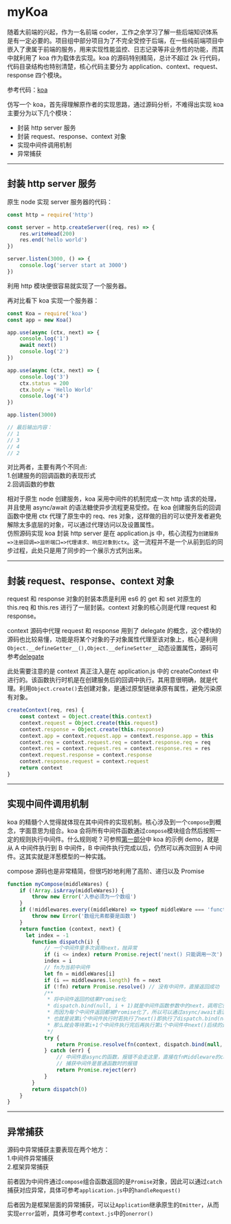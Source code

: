 <!--
 * @Description:
 * @Version:
 * @Autor: qinjunyi
 * @Date: 2021-02-18 11:03:03
 * @LastEditors: qinjunyi
 * @LastEditTime: 2021-02-18 17:44:07
-->

# myKoa

随着大前端的兴起，作为一名前端 coder，工作之余学习了解一些后端知识体系是有一定必要的。项目组中部分项目为了不完全受控于后端，在一些纯前端项目中嵌入了隶属于前端的服务，用来实现性能监控、日志记录等非业务性的功能，而其中就利用了 koa 作为载体去实现。koa 的源码特别精简，总计不超过 2k 行代码，代码目录结构也特别清楚，核心代码主要分为 application、context、request、response 四个模块。

参考代码：[koa](https://github.com/koajs/koa)

仿写一个 koa，首先得理解原作者的实现思路，通过源码分析，不难得出实现 koa 主要分为以下几个模块：

-   封装 http server 服务
-   封装 request、response、context 对象
-   实现中间件调用机制
-   异常捕获

---

## <a id="1">封装 http server 服务</a>

原生 node 实现 server 服务器的代码：

```js
const http = require('http')

const server = http.createServer((req, res) => {
    res.writeHead(200)
    res.end('hello world')
})

server.listen(3000, () => {
    console.log('server start at 3000')
})
```

利用 http 模块便很容易就实现了一个服务器。

再对比看下 koa 实现一个服务器：

```js
const Koa = require('koa')
const app = new Koa()

app.use(async (ctx, next) => {
    console.log('1')
    await next()
    console.log('2')
})

app.use(async (ctx, next) => {
    console.log('3')
    ctx.status = 200
    ctx.body = 'Hello World'
    console.log('4')
})

app.listen(3000)

// 最后输出内容：
// 1
// 3
// 4
// 2
```

对比两者，主要有两个不同点:  
1.创建服务的回调函数的表现形式  
2.回调函数的参数

相对于原生 node 创建服务，koa 采用中间件的机制完成一次 http 请求的处理，并且使用 async/await 的语法糖使异步流程更易受控。在 koa 创建服务后的回调函数中使用 ctx 代理了原生中的 req、res 对象，这样做的目的可以使开发者避免解除太多底层的对象，可以通过代理访问以及设置属性。  
仿照源码实现 koa 封装 http server 是在 application.js 中，核心流程为`创建服务=>注册回调=>监听端口=>代理请求、响应对象到ctx`。这一流程并不是一个从前到后的同步过程，此处只是用了同步的一个展示方式列出来。

---

## 封装 request、response、context 对象

request 和 response 对象的封装本质是利用 es6 的 get 和 set 对原生的 this.req 和 this.res 进行了一层封装。context 对象的核心则是代理 request 和 response。

context 源码中代理 request 和 response 用到了 delegate 的概念，这个模块的源码也比较易懂，功能是将某个对象的子对象属性代理至该对象上，核心是利用`Object.__defineGetter__(),Object.__defineSetter__`动态设置属性，源码可参考[delegate](https://github.com/qinjunyi/myKoa/blob/master/src/utils/delegates.js)

此处需要注意的是 context 真正注入是在 application.js 中的 createContext 中进行的。该函数执行时机是在创建服务后的回调中执行。其用意很明确，就是代理。利用`Object.create()`去创建对象，是通过原型链继承原有属性，避免污染原有对象。

```js
createContext(req, res) {
    const context = Object.create(this.context)
    context.request = Object.create(this.request)
    context.response = Object.create(this.response)
    context.app = context.request.app = context.response.app = this
    context.req = context.request.req = context.response.req = req
    context.res = context.request.res = context.response.res = res
    context.request.response = context.response
    context.response.request = context.request
    return context
}
```

---

## 实现中间件调用机制

koa 的精髓个人觉得就体现在其中间件的实现机制。核心涉及到一个`compose`到概念，字面意思为组合。koa 会将所有中间件函数通过`compose`模块组合然后按照一定的规则执行中间件。什么规则呢？可参照[第一部分](#1)中 koa 的示例 demo，就是从 A 中间件执行到 B 中间件，B 中间件执行完成以后，仍然可以再次回到 A 中间件。这其实就是洋葱模型的一种实践。

compose 源码也是非常精简，但很巧妙地利用了高阶、递归以及 Promise

```js
function myCompose(middleWares) {
    if (!Array.isArray(middleWares)) {
        throw new Error('入参必须为一个数组')
    }
    if (!middlewares.every((middleWare) => typeof middleWare === 'function')) {
        throw new Error('数组元素都要是函数')
    }
    return function (context, next) {
      let index = -1
        function dispatch(i) {
            // 一个中间件里多次调用next，抛异常
            if (i <= index) return Promise.reject('next() 只能调用一次')
            index = i
            // fn为当前中间件
            let fn = middleWares[i]
            if (i == middlewares.length) fn = next
            if (!fn) return Promise.resolve() // 没有中间件，直接返回成功
            /**
             * 将中间件返回的结果Promise化
             * dispatch.bind(null, i + 1)就是中间件函数参数中的next，调用它就可以进入下一个中间件
             * 而因为每个中间件返回都被Promise化了，所以可以通过async/await语法糖方便地控制执行顺序
             * 也就是说第i个中间件执行时若执行了next()即执行了dispatch.bind(null, i + 1)，并通过await阻断了next()后续的逻辑
             * 那么就会等待第i+1个中间件执行完后再执行第i个中间件中next()后续的逻辑，多个中间件执行机制也就以此类推
             */
            try {
                return Promise.resolve(fn(context, dispatch.bind(null, i + 1)))
            } catch (err) {
                // 中间件是async的函数，报错不会走这里，直接在fnMiddleware的catch中捕获
                // 捕获中间件是普通函数时的报错
                return Promise.reject(err)
            }
        }
        return dispatch(0)
    }
}
```

---

## 异常捕获

源码中异常捕获主要表现在两个地方：  
1.中间件异常捕获  
2.框架异常捕获

前者因为中间件通过`compose`组合函数返回的是`Promise`对象，因此可以通过`catch`捕获对应异常，具体可参考`application.js`中的`handleRequest()`

后者因为是框架层面的异常捕获，可以让`Application`继承原生的`Emitter`，从而实现`error`监听，具体可参考`context.js`中的`onerror()`

